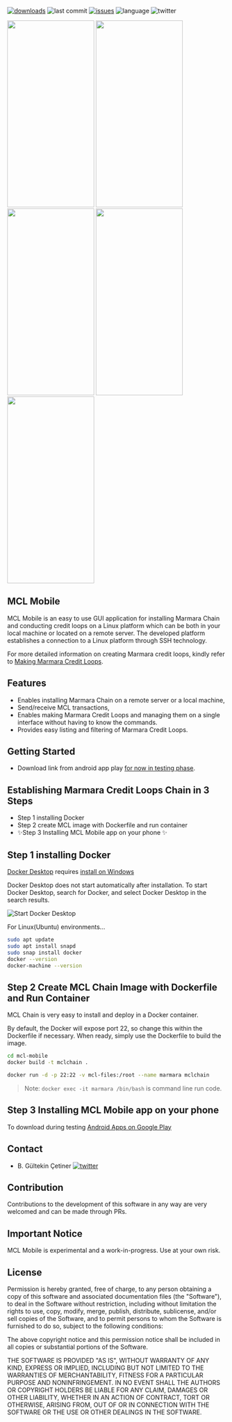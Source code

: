 [![downloads](https://img.shields.io/github/downloads/marmarachain/mcl-mobile/total?color=brightgreen&style=plastic)]()
![last commit](https://img.shields.io/github/last-commit/marmarachain/mcl-mobile?color=blue)
[![issues](https://img.shields.io/github/issues/marmarachain/mcl-mobile?color=yellow)](https://github.com/marmarachain/marmara-connector/issues)
![language](https://img.shields.io/github/languages/top/marmarachain/mcl-mobile)
![twitter](https://img.shields.io/twitter/follow/marmarachain?label=marmarachain&style=social)

<img src="https://github.com/AliTATLICI/mcl-mobile/blob/main/mcl/assets/images/home.png?raw=true" width=200 height=429/> <img src="https://github.com/AliTATLICI/mcl-mobile/blob/main/mcl/assets/images/chain.png?raw=true" width=200 height=429/> <img src="https://github.com/AliTATLICI/mcl-mobile/blob/main/mcl/assets/images/wallet.png?raw=true" width=200 height=429/> <img src="https://github.com/AliTATLICI/mcl-mobile/blob/main/mcl/assets/images/receive-send.png?raw=true" width=200 height=429/> <img src="https://github.com/AliTATLICI/mcl-mobile/blob/main/mcl/assets/images/credit.png?raw=true" width=200 height=429/>

## MCL Mobile
MCL Mobile is an easy to use GUI application for installing Marmara Chain and conducting credit loops on a Linux platform which can be both in your local machine or located on a remote server. 
The developed platform establishes a connection to a Linux platform through SSH technology.

For more detailed information on creating Marmara credit loops, kindly refer to [Making Marmara Credit Loops](https://github.com/marmarachain/marmara/wiki/How-to-make-Marmara-Credit-Loops?). 

## Features
- Enables installing Marmara Chain on a remote server or a local machine,
- Send/receive MCL transactions,
- Enables making Marmara Credit Loops and managing them on a single interface without having to know the commands.
- Provides easy listing and filtering of Marmara Credit Loops.

## Getting Started

- Download link from android app play [for now in testing phase](https://play.google.com/apps/internaltest/4699510321426919881).


## Establishing Marmara Credit Loops Chain in 3 Steps

- Step 1 installing Docker
- Step 2 create MCL image with Dockerfile and run container
- ✨Step 3 Installing MCL Mobile app on your phone ✨


## Step 1 installing Docker

[Docker Desktop](https://www.docker.com/get-started) requires [install on Windows](https://docs.docker.com/docker-for-windows/install/)

Docker Desktop does not start automatically after installation. To start Docker Desktop, search for Docker, and select Docker Desktop in the search results.

![Start Docker Desktop](https://docs.docker.com/docker-for-windows/images/docker-app-search.png "Start Docker Desktop")

For Linux(Ubuntu) environments...

```sh
sudo apt update
sudo apt install snapd
sudo snap install docker
docker --version
docker-machine --version
```

## Step 2 Create MCL Chain Image with Dockerfile and Run Container

MCL Chain is very easy to install and deploy in a Docker container.

By default, the Docker will expose port 22, so change this within the
Dockerfile if necessary. When ready, simply use the Dockerfile to
build the image.

```sh
cd mcl-mobile
docker build -t mclchain .
```

```sh
docker run -d -p 22:22 -v mcl-files:/root --name marmara mclchain
```
> Note: `docker exec -it marmara /bin/bash` is command line run code.

## Step 3 Installing MCL Mobile app on your phone 

To download during testing [Android Apps on Google Play](https://play.google.com/apps/internaltest/4699510321426919881)


## Contact
- B. Gültekin Çetiner [![twitter](https://img.shields.io/twitter/follow/drcetiner?style=social)](https://twitter.com/drcetiner )

Contribution
---
Contributions to the development of this software in any way are very welcomed and can be made through PRs.

Important Notice
---
MCL Mobile is experimental and a work-in-progress. Use at your own risk. 
 
License
---
Permission is hereby granted, free of charge, to any person obtaining a copy of this software and associated documentation files (the "Software"), to deal in the Software without restriction, including without limitation the rights to use, copy, modify, merge, publish, distribute, sublicense, and/or sell copies of the Software, and to permit persons to whom the Software is furnished to do so, subject to the following conditions:

The above copyright notice and this permission notice shall be included in all copies or substantial portions of the Software.

THE SOFTWARE IS PROVIDED "AS IS", WITHOUT WARRANTY OF ANY KIND, EXPRESS OR IMPLIED, INCLUDING BUT NOT LIMITED TO THE WARRANTIES OF MERCHANTABILITY, FITNESS FOR A PARTICULAR PURPOSE AND NONINFRINGEMENT. IN NO EVENT SHALL THE AUTHORS OR COPYRIGHT HOLDERS BE LIABLE FOR ANY CLAIM, DAMAGES OR OTHER LIABILITY, WHETHER IN AN ACTION OF CONTRACT, TORT OR OTHERWISE, ARISING FROM, OUT OF OR IN CONNECTION WITH THE SOFTWARE OR THE USE OR OTHER DEALINGS IN THE SOFTWARE.